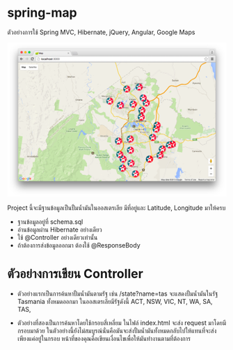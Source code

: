 # spring-map
ตัวอย่างการใช้ Spring MVC, Hibernate, jQuery, Angular, Google Maps

![](https://raw.githubusercontent.com/codestar-work/spring-map/master/screen.png)

Project นี้จะมีฐานข้อมูลเป็นปั้มน้ำมันในออสเตรเลีย มีที่อยู่และ Latitude, Longitude มาให้ครบ
- ฐานข้อมูลอยู่ที่ schema.sql
- อ่านข้อมูลผ่าน Hibernate อย่างเดียว
- ใช้ @Controller อย่างเดียวเท่านั้น
- ถ้าต้องการส่งข้อมูลออกมา ต้องใช้ @ResponseBody 

# ตัวอย่างการเขียน Controller
- ตัวอย่างแรกเป็นการค้นหาปั้มน้ำมันตามรัฐ เช่น /state?name=tas จะแสดงปั้มน้ำมันในรัฐ 
Tasmania ทั้งหมดออกมา ในออสเตรเลียมีรัฐดังนี้ ACT, NSW, VIC, NT, WA, SA, TAS,

- ตัวอย่างที่สองเป็นการค้นหาโดยใช้กรอบสี่เหลี่ยม ในไฟล์ index.html จะส่ง request มาโดยมีกรอบมาด้วย
ในตัวอย่างนี้ยังไม่สมบูรณ์นั่นคือมันจะส่งปั้มน้ำมันทั้งหมดกลับไปให้แทนที่จะส่งเพียงแค่อยู่ในกรอบ 
หน้าที่ของคุณคือเขียนเงื่อนไขเพื่อให้มันทำงานตามที่ต้องการ
